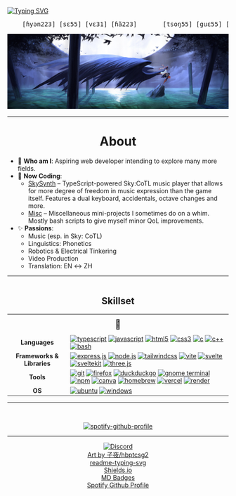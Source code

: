 <a href="https://git.io/typing-svg"><img src="https://readme-typing-svg.demolab.com?font=Klee+One&size=40&pause=1000&color=3AF7DF&background=5600FF00&repeat=false&width=450&height=70&lines=%E9%9B%B2%E5%B1%B1%E8%90%AC%E8%A1%8C%EF%BC%8C%E7%B5%82%E6%AD%B8%E7%B5%82%E7%AB%AF" alt="Typing SVG" /></a>

<!-- https://readme-typing-svg.demolab.com/demo/?font=Klee+One&size=40&color=3AF7DF&background=5600FF00&repeat=false&width=450&height=70&lines=%E9%9B%B2%E5%B1%B1%E8%90%AC%E8%A1%8C%EF%BC%8C%E7%B5%82%E6%AD%B8%E7%B5%82%E7%AB%AF -->

<pre>
    [ɦyən223] [sɛ55] [vɛ31] [ɦã223]       [tsoŋ55] [guɛ55] [tsoŋ55] [tø55-21]
</pre>

<img src="./aya-ocean-hbptcsg2.jpg" alt="aya-ocean-hbptcsg2">

<hr>

<h1 style="text-align: center;">About</h1>

<ul>
    <li>💬 <b>Who am I</b>: Aspiring web developer intending to explore many more fields.</li>
    <li>🔭 <b>Now Coding</b>: 
    <ul>
      <li><a href="https://github.com/manystarsapart/skysynth">SkySynth</a> – TypeScript-powered Sky:CoTL music player that allows for more degree of freedom in music expression than the game itself. Features a dual keyboard, accidentals, octave changes and more.</li>
      <li><a href="https://github.com/manystarsapart/misc">Misc</a> – Miscellaneous mini-projects I sometimes do on a whim. Mostly bash scripts to give myself minor QoL improvements.</li>
    </ul>  
    </li>
    <li>
    ✨ <b>Passions</b>: 
      <ul>
        <li>Music (esp. in Sky: CoTL)</li>
        <li>Linguistics: Phonetics</li>
        <li>Robotics & Electrical Tinkering</li>
        <li>Video Production</li>
        <li>Translation: EN ↔️ ZH</li>
      </ul> 
    </li>
</ul>

<hr>

<div style="display: flex; justify-content: center;">
  <div style="max-width: 800px;">
    <h2 style="text-align: center;">Skillset</h2>
    <table style="margin: 0 auto;">
      <!-- Header -->
      <tr>
        <td colspan="2" style="text-align:center; font-size: 1.5em; padding: 10px 0;">🌌</td>
      </tr>
      <!-- Languages -->
      <tr>
        <td style="text-align: center;"><b>Languages</b></td>
        <td>
          <a href="https://www.typescriptlang.org/"><img src="https://img.shields.io/badge/TypeScript-3178C6?style=for-the-badge&logo=typescript&logoColor=white" alt="typescript"></a>
          <a href="https://javascript.info/"><img src="https://img.shields.io/badge/JavaScript-323330?style=for-the-badge&logo=javascript&logoColor=F7DF1E" alt="javascript"></a>
          <a href="https://html.com/html5/"><img src="https://img.shields.io/badge/HTML5-E34F26?style=for-the-badge&logo=html5&logoColor=white" alt="html5"></a>
          <a href="https://www.w3.org/Style/CSS/Overview.en.html"><img src="https://img.shields.io/badge/CSS3-1572B6?style=for-the-badge&logo=css3&logoColor=white" alt="css3"></a>
          <a href="https://www.c-language.org/"><img src="https://img.shields.io/badge/C-00599C?style=for-the-badge&logo=c&logoColor=white" alt="c"></a>
          <a href="https://cplusplus.com/"><img src="https://img.shields.io/badge/C++-00599C?style=for-the-badge&logo=c%2B%2B&logoColor=white" alt="c++"></a>
          <a href="https://www.gnu.org/software/bash/"><img src="https://img.shields.io/badge/Bash-4EAA25?style=for-the-badge&logo=gnubash&logoColor=white" alt="bash"></a>
        </td>
      </tr>
      <!-- Frameworks & Libraries -->
      <tr>
        <td style="text-align: center;"><b>Frameworks & Libraries</b></td>
        <td>
          <a href="https://expressjs.com/"><img src="https://img.shields.io/badge/Express.js-404d59?style=for-the-badge&logo=express&logoColor=%2361DAFB" alt="express.js"></a>
          <a href="https://nodejs.org/en"><img src="https://img.shields.io/badge/Node.js-6DA55F?style=for-the-badge&logo=node.js&logoColor=white" alt="node.js"></a>
          <a href="https://tailwindcss.com/"><img src="https://img.shields.io/badge/Tailwind%20CSS-%2338B2AC.svg?style=for-the-badge&logo=tailwind-css&logoColor=white" alt="tailwindcss"></a>
          <a href="https://vite.dev/"><img src="https://img.shields.io/badge/Vite-646CFF?style=for-the-badge&logo=vite&logoColor=fff" alt="vite"></a>
          <a href="https://svelte.dev/"><img src="https://img.shields.io/badge/Svelte-%23f1413d.svg?style=for-the-badge&logo=svelte&logoColor=white" alt="svelte"></a>
          <a href="https://svelte.dev/"><img src="https://img.shields.io/badge/SvelteKit-%23f1413d.svg?style=for-the-badge&logo=svelte&logoColor=white" alt="sveltekit"></a>
          <a href="https://threejs.org/"><img src="https://img.shields.io/badge/Three.js-000?style=for-the-badge&logo=threedotjs&logoColor=fff" alt="three.js"></a>
        </td>
      </tr>
      <!-- Tools -->
      <tr>
        <td style="text-align: center;"><b>Tools</b></td>
        <td>
          <a href="https://git-scm.com/ "><img src="https://img.shields.io/badge/Git-F05032?style=for-the-badge&logo=git&logoColor=fff" alt="git"></a>
          <a href="https://www.mozilla.org/en-GB/firefox/"><img src="https://img.shields.io/badge/Firefox-FF7139?style=for-the-badge&logo=Firefox&logoColor=white" alt="firefox"></a>          
          <a href="https://duckduckgo.com/"><img src="https://img.shields.io/badge/DuckDuckGo-FF5722?style=for-the-badge&logo=duckduckgo&logoColor=white" alt="duckduckgo"></a>
          <a href="https://www.gnome.org/"><img src="https://img.shields.io/badge/GNOME%20Terminal-241F31?style=for-the-badge&logo=gnometerminal&logoColor=fff" alt="gnome terminal"></a>
          <a href="https://www.npmjs.com/"><img src="https://img.shields.io/badge/npm-CB3837?style=for-the-badge&logo=npm&logoColor=fff" alt="npm"></a>
          <a href="https://www.canva.com/"><img src="https://img.shields.io/badge/Canva-%2300C4CC.svg?style=for-the-badge&logo=Canva&logoColor=fff" alt="canva"></a>      
          <a href="https://brew.sh/"><img src="https://img.shields.io/badge/Homebrew-FBB040?style=for-the-badge&logo=homebrew&logoColor=fff" alt="homebrew"></a>
          <a href="https://vercel.com/"><img src="https://img.shields.io/badge/Vercel-%23000000.svg?style=for-the-badge&logo=vercel&logoColor=fff" alt="vercel"></a>
          <a href="https://render.com/"><img src="https://img.shields.io/badge/Render-%23000000.svg?style=for-the-badge&logo=render&logoColor=fff" alt="render"></a> 
        </td>
      </tr>
      <!-- OS -->
      <tr>
        <td style="text-align: center;"><b>OS</b></td>
        <td>
          <a href="https://ubuntu.com/"><img src="https://img.shields.io/badge/Ubuntu-E95420?style=for-the-badge&logo=ubuntu&logoColor=white" alt="ubuntu"></a>
          <a href="https://www.microsoft.com/en-sg/windows/"><img src="https://custom-icon-badges.demolab.com/badge/Windows-0078D6?style=for-the-badge&logo=windows11&logoColor=white" alt="windows"></a>
        </td>
      </tr>
    </table>
  </div>
</div>

<hr>

<div style="text-align: center;">
  <!-- <img src="https://github-readme-stats.vercel.app/api?username=manystarsapart&show_icons=true&theme=github_dark" alt="manystarsapart's GitHub stats"> -->
  <br />

  [![spotify-github-profile](https://spotify-github-profile.kittinanx.com/api/view?uid=31iid5a54otzf7z4dnezm4p7rp4q&cover_image=true&theme=default&show_offline=false&background_color=121212&interchange=true&bar_color_cover=false&bar_color=26a269)](https://spotify-github-profile.kittinanx.com/api/view?uid=31iid5a54otzf7z4dnezm4p7rp4q&redirect=true)

</div>

<hr>

<div style="text-align: center;">
    <a href="https://discordapp.com/users/914167680213344307">
        <img src="https://img.shields.io/badge/Discord-%235865F2.svg?&logo=discord&logoColor=white" alt="Discord">
    </a>
    <br />
    <a href="https://www.pixiv.net/en/users/564761">Art by 子夜/hbptcsg2</a>
    <br />
    <a href="https://github.com/DenverCoder1/readme-typing-svg">readme-typing-svg</a>
    <br />
    <a href="https://shields.io/badges">Shields.io</a>
    <br />
    <a href="https://github.com/inttter/md-badges">MD Badges</a>
    <br />
    <a href="https://github.com/kittinan/spotify-github-profile">Spotify Github Profile</a>
    
    
</div>